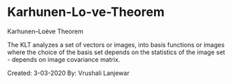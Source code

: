 # Karhunen-Lo-ve-Theorem
Karhunen–Loève Theorem

The KLT analyzes a set of vectors or images, into basis functions or images where the choice of the basis set depends
on the statistics of the image set - depends on image covariance matrix.

Created: 3-03-2020 By: Vrushali Lanjewar
